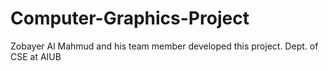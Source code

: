 # Computer-Graphics-Project
Zobayer Al Mahmud and his team member developed this project. Dept. of CSE at AIUB

